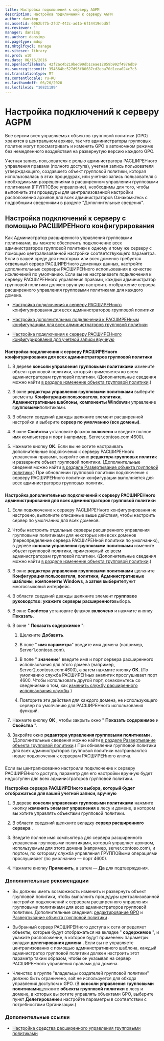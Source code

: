 ```yaml
---
title: Настройка подключений к серверу AGPM
description: Настройка подключений к серверу AGPM
author: dansimp
ms.assetid: 6062b77b-2fd7-442c-ad1b-6f14419ebd5f
ms.reviewer: ''
manager: dansimp
ms.author: dansimp
ms.pagetype: mdop
ms.mktglfcycl: manage
ms.sitesec: library
ms.prod: w10
ms.date: 06/16/2016
ms.openlocfilehash: 42f2ac4b219bed99db1ceae12859b992f4976db9
ms.sourcegitcommit: 354664bc527d93f80687cd2eba70d1eea024c7c3
ms.translationtype: MT
ms.contentlocale: ru-RU
ms.lasthandoff: 06/26/2020
ms.locfileid: "10821189"
---
```

# Настройка подключений к серверу AGPM


Все версии всех управляемых объектов групповой политики (GPO) хранятся в центральном архиве, так что администраторы групповых политик могут просматривать и изменять GPO в автономном режиме без немедленного воздействия на развернутую версию каждого GPO.

Учетная запись пользователя с ролью администратора РАСШИРЕНного управления правами (полного доступа), учетная запись пользователя утверждающего, создавшего объект групповой политики, которая использовалась в этих процедурах, или учетная запись пользователя с необходимыми разрешениями в расширенном управлении групповыми политиками (ГРУППОВое управление), необходимы для того, чтобы выполнить эти процедуры для централизованной настройки расположения архивов для всех администраторов Ознакомьтесь с подробными сведениями в разделе "Дополнительные сведения".

## Настройка подключений к серверу с помощью РАСШИРЕНного конфигурирования


Как Администратор расширенного управления групповыми политиками, вы можете обеспечить подключение всех администраторов групповой политики к одному и тому же серверу с помощью централизованной настройки соответствующего параметра. Если в вашей среде для некоторых или всех доменов требуется отдельный сервер РАСШИРЕНного доменных данных, настройте дополнительные серверы РАСШИРЕНного использования в качестве исключений по умолчанию. Если вы не настраиваете подключения к серверу РАСШИРЕНного управления правами, каждый администратор групповой политики должен вручную настроить отображение сервера расширенного управления групповыми политиками для каждого домена.

-   [Настройка подключения к серверу РАСШИРЕНного конфигурирования для всех администраторов групповой политики](#bkmk-defaultarchiveloc)

-   [Настройка дополнительных подключений к РАСШИРЕНным конфигурациям для всех администраторов групповой политики](#bkmk-additionalarchiveloc)

-   [Настройка подключения к серверу РАСШИРЕНного конфигурирования для учетной записи вручную](#bkmk-manuallyconfigurearchiveloc)

### <a href="" id="bkmk-defaultarchiveloc"></a>

**Настройка подключения к серверу РАСШИРЕНного конфигурирования для всех администраторов групповой политики**

1.  В дереве **консоли управления групповыми политиками** измените объект групповой политики, который применяется ко всем администраторам групповой политики. (Дополнительные сведения можно найти [в разделе изменение объекта групповой политики](editing-a-gpo-agpm30ops.md).)

2.  В окне **редактора управления групповыми политиками** выберите элементы **Конфигурация пользователя**, **политики**, **Административные шаблоны**, **компоненты Windows**и управление **групповыми**политиками.

3.  В области сведений дважды щелкните элемент расширенной настройки и выберите **сервер по умолчанию (все домены)**.

4.  В окне **Свойства** установите флажок **включено** и введите полное имя компьютера и порт (например, Server.contoso.com:4600).

5.  Нажмите кнопку **ОК**. Если вы не хотите настраивать дополнительные подключения к серверу РАСШИРЕНного управления правами, закройте окно **редактора групповых политик** и разверните объект групповой политики. (Дополнительные сведения можно найти [в разделе Развертывание объекта групповой политики](deploy-a-gpo-agpm30ops.md).) При обновлении групповой политики подключение к серверу РАСШИРЕНного политики конфигурации выполняется для всех администраторов групповых политик.

### <a href="" id="bkmk-additionalarchiveloc"></a>

**Настройка дополнительных подключений к серверу РАСШИРЕНного администрирования для всех администраторов групповой политики**

1.  Если подключение к серверу РАСШИРЕНного конфигурирования не настроено, выполните описанные выше действия, чтобы настроить сервер по умолчанию для всех доменов.

2.  Чтобы настроить отдельные серверы расширенного управления групповыми политиками для некоторых или всех доменов (переопределение сервера РАСШИРЕНной политики по умолчанию), в дереве **консоли управления групповыми политиками** измените объект групповой политики, применяемый ко всем администраторам групповой политики. (Дополнительные сведения можно найти [в разделе изменение объекта групповой политики](editing-a-gpo-agpm30ops.md).)

3.  В окне **редактора управления групповыми политиками** щелкните **Конфигурация пользователя**, **политики**, **Административные шаблоны**, **компоненты Windows**, **а затем выберите**пункт многоязыковый интерфейс.

4.  В области сведений дважды щелкните элемент **групповое руководство: укажите серверы расширенного**выбора.

5.  В окне **Свойства** установите флажок **включено** и нажмите кнопку **Показать**.

6.  В окне " **Показать содержимое** ":

    1.  Щелкните **Добавить**.

    2.  В поле " **имя параметра**" введите имя домена (например, Server1.contoso.com).

    3.  В поле " **значение**" введите имя и порт сервера расширенного использования для этого домена (например, Server2.contoso.com:4600), а затем нажмите кнопку **ОК**. (По умолчанию служба РАСШИРЕНных аналитик прослушивает порт 4600. Чтобы использовать другой порт, ознакомьтесь со сведениями о том, как [изменить службу расширенного использования службы](modify-the-agpm-service-agpm30ops.md).)

    4.  Повторите эти действия для каждого домена, не использующего сервер по умолчанию для РАСШИРЕНного использования функций.

7.  Нажмите кнопку **ОК** , чтобы закрыть окно " **Показать содержимое** и **Свойства** ".

8.  Закройте окно **редактора управления групповыми политиками** . (Дополнительные сведения можно найти [в разделе Развертывание объекта групповой политики](deploy-a-gpo-agpm30ops.md).) При обновлении групповой политики для всех администраторов групповой политики настраиваются новые подключения к серверам РАСШИРЕНного ключа.

### <a href="" id="bkmk-manuallyconfigurearchiveloc"></a>

Если вы централизованно настроили подключение к серверу РАСШИРЕНного доступа, параметр для его настройки вручную будет недоступен для всех администраторов групповой политики.

**Настройка сервера РАСШИРЕНного выбора, который будет отображаться для вашей учетной записи, вручную**

1.  В дереве **консоли управления групповыми политиками** нажмите кнопку **изменить элемент управления** в лесу и домене, в котором вы хотите управлять объектами групповой политики.

2.  В области сведений щелкните вкладку **сервер расширенного сервера** .

3.  Введите полное имя компьютера для сервера расширенного управления групповыми политиками, который управляет архивом, используемым для этого домена (например, server.contoso.com), и портом, по которому служба управления ГРУППОВыми операциями прослушивает (по умолчанию — порт 4600).

4.  Нажмите кнопку **Применить**, а затем — **Да** для подтверждения.

### Дополнительные рекомендации

-   Вы должны иметь возможность изменить и развернуть объект групповой политики, чтобы выполнить процедуры централизованной настройки подключений к серверам расширенного управления групповыми политиками для всех администраторов групповой политики. Дополнительные сведения: [редактирование GPO](editing-a-gpo-agpm30ops.md) и [Развертывание объекта групповой политики](deploy-a-gpo-agpm30ops.md) .

-   Выбранный сервер РАСШИРЕНного доступа к сети определяет объекты, которые будут отображаться на вкладке " **содержимое** ", и укажите расположение, в которое будут применены параметры вкладки **делегирования домена** . Если вы не управляете централизованно с помощью административного шаблона, каждый администратор групповой политики должен настроить этот параметр таким образом, чтобы он указывал на сервер РАСШИРЕНного управления правами для домена.

-   Членство в группе "владельцы создателей групповой политики" должно быть ограничено, soit не используется для обхода управления доступом к GPO. (В **консоли управления групповыми политиками**щелкните **объекты групповой политики** в лесу и домене, в которых вы хотите управлять объектами GPO, выберите пункт **Делегирование**и настройте параметры в соответствии с потребностями Организации.)

### Дополнительные ссылки

-   [Настройка средства расширенного управления групповыми политиками](configuring-advanced-group-policy-management.md)

 

 





